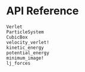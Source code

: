 # API Reference

```@docs
Verlet
ParticleSystem
CubicBox
velocity_verlet!
kinetic_energy
potential_energy
minimum_image!
lj_forces
```
